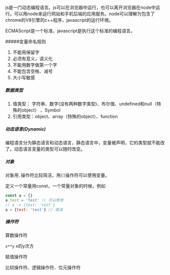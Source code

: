 js是一门动态编程语言。js可以在浏览器中运行，也可以离开浏览器在node中运行。可以用node来运行网站和手机后端的应用服务。node可以理解为包含了chrome的V8引擎的c++程序，javascript的运行环境。

ECMAScript是一个标准，javascript是执行这个标准的编程语言。

#####变量命名规则

1. 不能用保留字
2. 必须有意义，语义化
3. 不能用数字做第一个字
4. 不能包含空格、减号
5. 大小写敏感

##### 数据类型

1. 值类型： 字符串、数字(没有两种数字类型)、布尔值、undefined和null（特殊的object） 、Symbol
2. 引用类型：object、array（特殊的object）、function 

##### 动态语言(Dynamic)

编程语言分为静态语言和动态语言，静态语言中，变量被声明，它的类型就不能改了。动态语言变量的类型可以随时改变。

##### 对象

对象用`.`操作符比较简洁，用`[]`操作符可以使用变量。

定义一个常量用const，一个常量对象的时候，例如

```javascript
const a = {}
a.test = 'test' // 可以修改
// a -> {test: 'test'}
a = {test: 'test'} // 错误

```

##### 操作符

算数操作符

`x**y` x的y次方

赋值操作符

比较操作符、逻辑操作符、位元操作符


